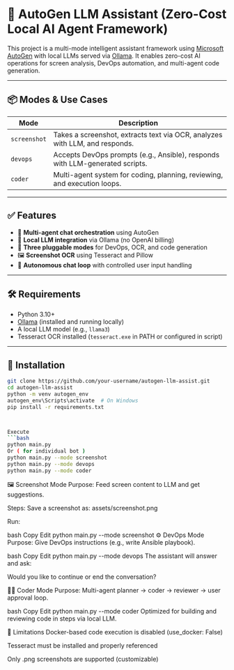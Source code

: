 
# 🤖 AutoGen LLM Assistant (Zero-Cost Local AI Agent Framework)

This project is a multi-mode intelligent assistant framework using [Microsoft AutoGen](https://github.com/microsoft/autogen) with local LLMs served via [Ollama](https://ollama.com/). It enables zero-cost AI operations for screen analysis, DevOps automation, and multi-agent code generation.

---

## 📦 Modes & Use Cases

| Mode               | Description                                                                 |
|--------------------|-----------------------------------------------------------------------------|
| `screenshot`       | Takes a screenshot, extracts text via OCR, analyzes with LLM, and responds. |
| `devops`           | Accepts DevOps prompts (e.g., Ansible), responds with LLM-generated scripts.|
| `coder`            | Multi-agent system for coding, planning, reviewing, and execution loops.    |

---

## ✅ Features

- 🔁 **Multi-agent chat orchestration** using AutoGen
- 🧠 **Local LLM integration** via Ollama (no OpenAI billing)
- 🧩 **Three pluggable modes** for DevOps, OCR, and code generation
- 🖼️ **Screenshot OCR** using Tesseract and Pillow
- 💬 **Autonomous chat loop** with controlled user input handling

---

## 🛠️ Requirements

- Python 3.10+
- [Ollama](https://ollama.com/download) (installed and running locally)
- A local LLM model (e.g., `llama3`)
- Tesseract OCR installed (`tesseract.exe` in PATH or configured in script)

---

## 🔧 Installation

```bash
git clone https://github.com/your-username/autogen-llm-assist.git
cd autogen-llm-assist
python -m venv autogen_env
autogen_env\Scripts\activate  # On Windows
pip install -r requirements.txt



Execute 
```bash
python main.py 
Or ( for individual bot )
python main.py --mode screenshot
python main.py --mode devops
python main.py --mode coder
```

🖼️ Screenshot Mode
Purpose:
Feed screen content to LLM and get suggestions.

Steps:
Save a screenshot as: assets/screenshot.png

Run:

bash
Copy
Edit
python main.py --mode screenshot
⚙️ DevOps Mode
Purpose:
Give DevOps instructions (e.g., write Ansible playbook).

bash
Copy
Edit
python main.py --mode devops
The assistant will answer and ask:

Would you like to continue or end the conversation?

👨‍💻 Coder Mode
Purpose:
Multi-agent planner → coder → reviewer → user approval loop.

bash
Copy
Edit
python main.py --mode coder
Optimized for building and reviewing code in steps via local LLM.


🚫 Limitations
Docker-based code execution is disabled (use_docker: False)

Tesseract must be installed and properly referenced

Only .png screenshots are supported (customizable)

